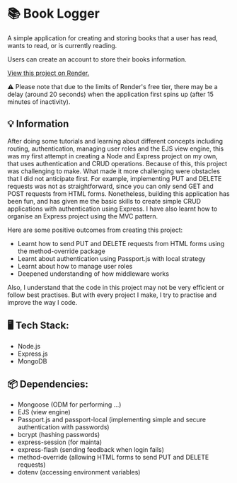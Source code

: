 # :books: Book Logger

A simple application for creating and storing books that a user has read, wants to read, or is currently reading.

Users can create an account to store their books information.

[View this project on Render.](https://book-logger.onrender.com)

:warning: Please note that due to the limits of Render's free tier, there may be a delay (around 20 seconds) when the application first spins up (after 15 minutes of inactivity).

## :bulb: Information

After doing some tutorials and learning about different concepts including routing, authentication, managing user roles and the EJS view engine, this was my first attempt in creating a Node and Express project on my own, that uses authentication and CRUD operations. Because of this, this project was challenging to make. What made it more challenging were obstacles that I did not anticipate first. For example, implementing PUT and DELETE requests was not as straightforward, since you can only send GET and POST requests from HTML forms. Nonetheless, building this application has been fun, and has given me the basic skills to create simple CRUD applications with authentication using Express. I have also learnt how to organise an Express project using the MVC pattern.

Here are some positive outcomes from creating this project:

- Learnt how to send PUT and DELETE requests from HTML forms using the method-override package
- Learnt about authentication using Passport.js with local strategy
- Learnt about how to manage user roles
- Deepened understanding of how middleware works

Also, I understand that the code in this project may not be very efficient or follow best practises. But with every project I make, I try to practise and improve the way I code.

## :desktop_computer: Tech Stack:

- Node.js
- Express.js
- MongoDB

## :package: Dependencies:

- Mongoose (ODM for performing ...)
- EJS (view engine)
- Passport.js and passport-local (implementing simple and secure authentication with passwords)
- bcrypt (hashing passwords)
- express-session (for mainta)
- express-flash (sending feedback when login fails)
- method-override (allowing HTML forms to send PUT and DELETE requests)
- dotenv (accessing environment variables)
